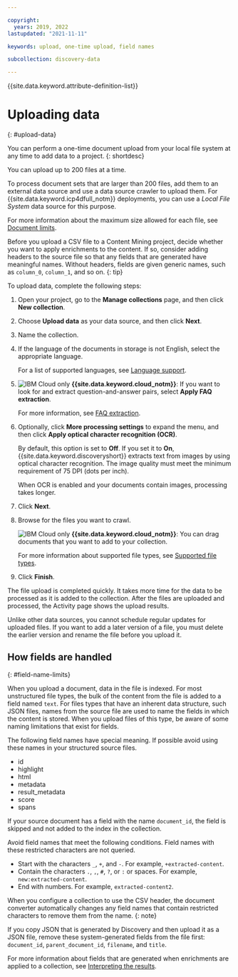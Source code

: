 ```yaml
---

copyright:
  years: 2019, 2022
lastupdated: "2021-11-11"

keywords: upload, one-time upload, field names

subcollection: discovery-data

---
```


{{site.data.keyword.attribute-definition-list}}

# Uploading data
{: #upload-data}

You can perform a one-time document upload from your local file system at any time to add data to a project.
{: shortdesc}

You can upload up to 200 files at a time.

To process document sets that are larger than 200 files, add them to an external data source and use a data source crawler to upload them. For {{site.data.keyword.icp4dfull_notm}} deployments, you can use a *Local File System* data source for this purpose.

For more information about the maximum size allowed for each file, see [Document limits](/docs/discovery-data?topic=discovery-data-collections#collections-doc-limits).

Before you upload a CSV file to a Content Mining project, decide whether you want to apply enrichments to the content. If so, consider adding headers to the source file so that any fields that are generated have meaningful names. Without headers, fields are given generic names, such as `column_0`, `column_1`, and so on.
{: tip}

To upload data, complete the following steps:

1.  Open your project, go to the **Manage collections** page, and then click **New collection**.
1.  Choose **Upload data** as your data source, and then click **Next**.
1.  Name the collection.
1.  If the language of the documents in storage is not English, select the appropriate language.

    For a list of supported languages, see [Language support](/docs/discovery-data?topic=discovery-data-language-support).
1.  ![IBM Cloud only](images/ibm-cloud.png) **{{site.data.keyword.cloud_notm}}**: If you want to look for and extract question-and-answer pairs, select **Apply FAQ extraction**.

    For more information, see [FAQ extraction](/docs/discovery-data?topic=discovery-data-sources#faq-extraction).
1.  Optionally, click **More processing settings** to expand the menu, and then click **Apply optical character recognition (OCR)**.

    By default, this option is set to **Off**. If you set it to **On**, {{site.data.keyword.discoveryshort}} extracts text from images by using optical character recognition. The image quality must meet the minimum requirement of 75 DPI (dots per inch).

    When OCR is enabled and your documents contain images, processing takes longer.

1.  Click **Next**.
1.  Browse for the files you want to crawl.

    ![IBM Cloud only](images/ibm-cloud.png) **{{site.data.keyword.cloud_notm}}**: You can drag documents that you want to add to your collection.

    For more information about supported file types, see [Supported file types](/docs/discovery-data?topic=discovery-data-collections#supportedfiletypes).
1.  Click **Finish**.

The file upload is completed quickly. It takes more time for the data to be processed as it is added to the collection. After the files are uploaded and processed, the Activity page shows the upload results.

Unlike other data sources, you cannot schedule regular updates for uploaded files. If you want to add a later version of a file, you must delete the earlier version and rename the file before you upload it.

## How fields are handled
{: #field-name-limits}

When you upload a document, data in the file is indexed. For most unstructured file types, the bulk of the content from the file is added to a field named `text`. For files types that have an inherent data structure, such JSON files, names from the source file are used to name the fields in which the content is stored. When you upload files of this type, be aware of some naming limitations that exist for fields.

The following field names have special meaning. If possible avoid using these names in your structured source files.

- id
- highlight
- html
- metadata
- result_metadata
- score
- spans

If your source document has a field with the name `document_id`, the field is skipped and not added to the index in the collection.

Avoid field names that meet the following conditions. Field names with these restricted characters are not queried.

- Start with the characters `_`, `+`, and `-`. For example, `+extracted-content`.
- Contain the characters `.`, `,`, `#`, `?`, or `:` or spaces. For example, `new:extracted-content`.
- End with numbers. For example, `extracted-content2`.

When you configure a collection to use the CSV header, the document converter automatically changes any field names that contain restricted characters to remove them from the name.
{: note}

If you copy JSON that is generated by Discovery and then upload it as a JSON file, remove these system-generated fields from the file first: `document_id`, `parent_document_id`, `filename`, and `title`.

For more information about fields that are generated when enrichments are applied to a collection, see [Interpreting the results](/docs/discovery-data?topic=discovery-data-test#test-json).